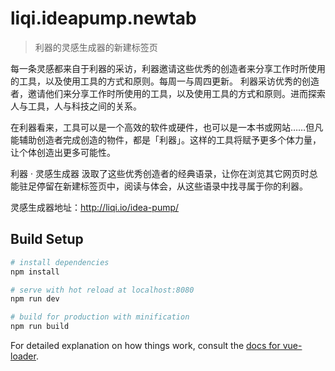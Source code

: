 # liqi.ideapump.newtab

> 利器的灵感生成器的新建标签页

每一条灵感都来自于利器的采访，利器邀请这些优秀的创造者来分享工作时所使用的工具，以及使用工具的方式和原则。每周一与周四更新。
利器采访优秀的创造者，邀请他们来分享工作时所使用的工具，以及使用工具的方式和原则。进而探索人与工具，人与科技之间的关系。

在利器看来，工具可以是一个高效的软件或硬件，也可以是一本书或网站……但凡能辅助创造者完成创造的物件，都是「利器」。这样的工具将赋予更多个体力量，让个体创造出更多可能性。

利器 · 灵感生成器 汲取了这些优秀创造者的经典语录，让你在浏览其它网页时总能驻足停留在新建标签页中，阅读与体会，从这些语录中找寻属于你的利器。

灵感生成器地址：http://liqi.io/idea-pump/

## Build Setup

``` bash
# install dependencies
npm install

# serve with hot reload at localhost:8080
npm run dev

# build for production with minification
npm run build
```

For detailed explanation on how things work, consult the [docs for vue-loader](http://vuejs.github.io/vue-loader).
